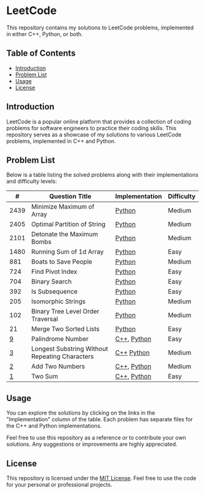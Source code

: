# LeetCode

This repository contains my solutions to LeetCode problems, implemented in either C++, Python, or both.

## Table of Contents

- [Introduction](#introduction)
- [Problem List](#problem-list)
- [Usage](#usage)
- [License](#license)

## Introduction

LeetCode is a popular online platform that provides a collection of coding problems for software engineers to practice
their coding skills. This repository serves as a showcase of my solutions to various LeetCode problems, implemented in
C++ and Python.

## Problem List

Below is a table listing the solved problems along with their implementations and difficulty levels:

| #                                                                                  | Question Title                                 | Implementation                                                              | Difficulty |
|------------------------------------------------------------------------------------|------------------------------------------------|-----------------------------------------------------------------------------|------------|
| 2439                                                                               | Minimize Maximum of Array                      | [Python](./Medium/MinimizeMaxofArray.py)                                    | Medium     |
| 2405                                                                               | Optimal Partition of String                    | [Python](./Medium/OptimalPartitionofStrings.py)                             | Medium     |
| 2101                                                                               | Detonate the Maximum Bombs                     | [Python](./Medium/DetonateMaxBombs.py)                                      | Medium     |
| 1480                                                                               | Running Sum of 1d Array                        | [Python](./Easy/RunningSumofOneDArray.py)                                   | Easy       |
| 881                                                                                | Boats to Save People                           | [Python](./Medium/BoatstoSavePeople.py)                                     | Medium     |
| 724                                                                                | Find Pivot Index                               | [Python](./Easy/FindPivotIndex.py)                                          | Easy       |
| 704                                                                                | Binary Search                                  | [Python](./Easy/BinarySearch.py)                                            | Easy       |
| 392                                                                                | Is Subsequence                                 | [Python](./Easy/IsSubsequence.py)                                           | Easy       |
| 205                                                                                | Isomorphic Strings                             | [Python](./Easy/IsomorphicStrings.py)                                       | Medium     |
| 102                                                                                | Binary Tree Level Order Traversal              | [Python](./Medium/BinaryTreeLevelOrderTraversal.py)                         | Medium     |
| 21                                                                                 | Merge Two Sorted Lists                         | [Python](./Easy/MergeTwoSortedLists.py)                                     | Easy       |
| [9](https://leetcode.com/problems/palindrome-number/)                              | Palindrome Number                              | [C++](./Easy/Palindrome.cpp), [Python](./Easy/Palindrome.py)                | Easy       |
| [3](https://leetcode.com/problems/longest-substring-without-repeating-characters/) | Longest Substring Without Repeating Characters | [C++](./Medium/LongestSubstring.cpp) [Python](./Medium/LongestSubstring.py) | Medium     |
| [2](https://leetcode.com/problems/add-two-numbers/)                                | Add Two Numbers                                | [C++](./Medium/AddTwoNumbers.cpp), [Python](./Medium/AddTwoNumbers.py)      | Medium     |
| [1](https://leetcode.com/problems/two-sum/)                                        | Two Sum                                        | [C++](./Easy/TwoSum.cpp), [Python](./Easy/TwoSum.py)                        | Easy       |

## Usage

You can explore the solutions by clicking on the links in the "Implementation" column of the table. Each problem has
separate files for the C++ and Python implementations.

Feel free to use this repository as a reference or to contribute your own solutions. Any suggestions or improvements are
highly appreciated.

## License

This repository is licensed under the [MIT License](LICENSE). Feel free to use the code for your personal or
professional projects.
